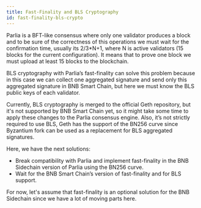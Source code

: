 ```yaml
---
title: Fast-Finality and BLS Cryptography
id: fast-finality-bls-crypto
---
```


Parlia is a BFT-like consensus where only one validator produces a block and to be sure of the correctness of this operations we must wait for the confirmation time, usually its 2/3*N+1, where N is active validators (15 blocks for the current configuration). It means that to prove one block we must upload at least 15 blocks to the blockchain. 

BLS cryptography with Parlia’s fast-finality can solve this problem because in this case we can collect one aggregated signature and send only this aggregated signature in BNB Smart Chain, but here we must know the BLS public keys of each validator. 

Currently, BLS cryptography is merged to the official Geth repository, but it's not supported by BNB Smart Chain yet, so it might take some time to apply these changes to the Parlia consensus engine. Also, it’s not strictly required to use BLS, Geth has the support of the BN256 curve since Byzantium fork can be used as a replacement for BLS aggregated signatures.

Here, we have the next solutions:

* Break compatibility with Parlia and implement fast-finality in the BNB Sidechain version of Parlia using the BN256 curve.
* Wait for the BNB Smart Chain’s version of fast-finality and for BLS support.

For now, let's assume that fast-finality is an optional solution for the BNB Sidechain since we have a lot of moving parts here.